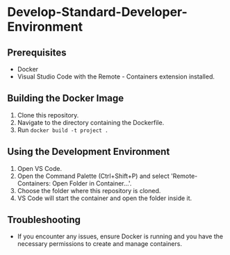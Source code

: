 # Develop-Standard-Developer-Environment

## Prerequisites

- Docker
- Visual Studio Code with the Remote - Containers extension installed.

## Building the Docker Image

1. Clone this repository.
2. Navigate to the directory containing the Dockerfile.
3. Run `docker build -t project .`

## Using the Development Environment

1. Open VS Code.
2. Open the Command Palette (Ctrl+Shift+P) and select 'Remote-Containers: Open Folder in Container...'.
3. Choose the folder where this repository is cloned.
4. VS Code will start the container and open the folder inside it.

## Troubleshooting

- If you encounter any issues, ensure Docker is running and you have the necessary permissions to create and manage containers.
